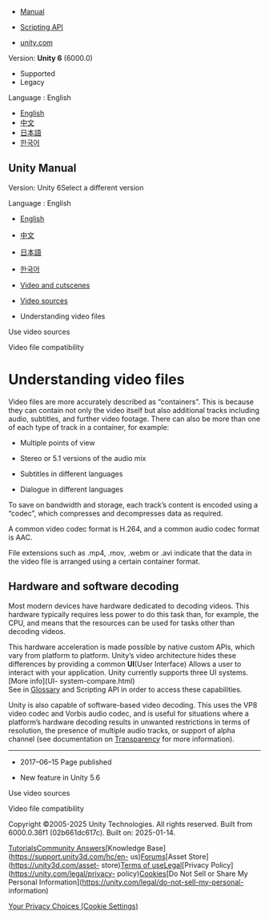 [](https://docs.unity3d.com)

  * [Manual](../Manual/index.html)
  * [Scripting API](../ScriptReference/index.html)

  * [unity.com](https://unity.com/)

Version: **Unity 6** (6000.0)

  * Supported
  * Legacy

Language : English

  * [English](/Manual/VideoSources-VideoFiles.html)
  * [中文](/cn/current/Manual/VideoSources-VideoFiles.html)
  * [日本語](/ja/current/Manual/VideoSources-VideoFiles.html)
  * [한국어](/kr/current/Manual/VideoSources-VideoFiles.html)

[](https://docs.unity3d.com)

## Unity Manual

Version: Unity 6Select a different version

Language : English

  * [English](/Manual/VideoSources-VideoFiles.html)
  * [中文](/cn/current/Manual/VideoSources-VideoFiles.html)
  * [日本語](/ja/current/Manual/VideoSources-VideoFiles.html)
  * [한국어](/kr/current/Manual/VideoSources-VideoFiles.html)

  * [Video and cutscenes](Video.html)
  * [Video sources](video-sources.html)
  * Understanding video files

[](video-sources-reference.html)

Use video sources

[](VideoSources-FileCompatibility.html)

Video file compatibility

# Understanding video files

Video files are more accurately described as “containers”. This is because
they can contain not only the video itself but also additional tracks
including audio, subtitles, and further video footage. There can also be more
than one of each type of track in a container, for example:

  * Multiple points of view

  * Stereo or 5.1 versions of the audio mix

  * Subtitles in different languages

  * Dialogue in different languages

To save on bandwidth and storage, each track’s content is encoded using a
“codec”, which compresses and decompresses data as required.

A common video codec format is H.264, and a common audio codec format is AAC.

File extensions such as .mp4, .mov, .webm or .avi indicate that the data in
the video file is arranged using a certain container format.

## Hardware and software decoding

Most modern devices have hardware dedicated to decoding videos. This hardware
typically requires less power to do this task than, for example, the CPU, and
means that the resources can be used for tasks other than decoding videos.

This hardware acceleration is made possible by native custom APIs, which vary
from platform to platform. Unity’s video architecture hides these differences
by providing a common **UI**(User Interface) Allows a user to interact with
your application. Unity currently supports three UI systems. [More info](UI-
system-compare.html)  
See in [Glossary](Glossary.html#UI) and Scripting API in order to access these
capabilities.

Unity is also capable of software-based video decoding. This uses the VP8
video codec and Vorbis audio codec, and is useful for situations where a
platform’s hardware decoding results in unwanted restrictions in terms of
resolution, the presence of multiple audio tracks, or support of alpha channel
(see documentation on [Transparency](VideoTransparency.html) for more
information).

* * *

  * 2017–06–15 Page published 

  * New feature in Unity 5.6

[](video-sources-reference.html)

Use video sources

[](VideoSources-FileCompatibility.html)

Video file compatibility

Copyright ©2005-2025 Unity Technologies. All rights reserved. Built from
6000.0.36f1 (02b661dc617c). Built on: 2025-01-14.

[Tutorials](https://learn.unity.com/)[Community
Answers](https://answers.unity3d.com)[Knowledge
Base](https://support.unity3d.com/hc/en-
us)[Forums](https://forum.unity3d.com)[Asset Store](https://unity3d.com/asset-
store)[Terms of
use](https://docs.unity3d.com/Manual/TermsOfUse.html)[Legal](https://unity.com/legal)[Privacy
Policy](https://unity.com/legal/privacy-
policy)[Cookies](https://unity.com/legal/cookie-policy)[Do Not Sell or Share
My Personal Information](https://unity.com/legal/do-not-sell-my-personal-
information)

[Your Privacy Choices (Cookie Settings)](javascript:void\(0\);)


